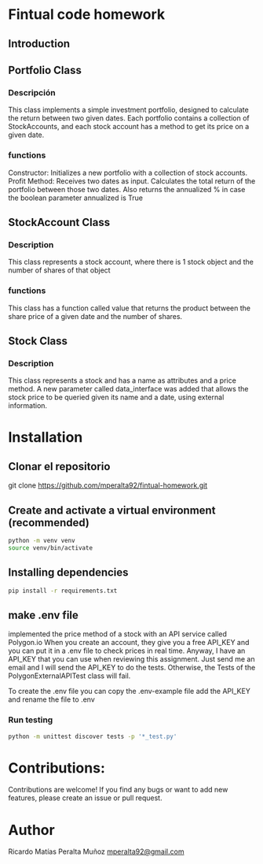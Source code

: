 # Fintual code homework

## Introduction

## Portfolio Class
### Descripción

This class implements a simple investment portfolio, designed to calculate the return between two given dates. Each portfolio contains a collection of StockAccounts, and each stock account has a method to get its price on a given date.

 ### functions
Constructor: Initializes a new portfolio with a collection of stock accounts.
Profit Method:
Receives two dates as input.
Calculates the total return of the portfolio between those two dates. Also returns the annualized % in case the boolean parameter annualized is True

## StockAccount Class

### Description
This class represents a stock account, where there is 1 stock object and the number of shares of that object
### functions
This class has a function called value that returns the product between the share price of a given date and the number of shares.

## Stock Class
### Description
This class represents a stock and has a name as attributes and a price method.
A new parameter called data_interface was added that allows the stock price to be queried given its name and a date, using external information.

# Installation

## Clonar el repositorio
git clone https://github.com/mperalta92/fintual-homework.git

## Create and activate a virtual environment (recommended)
```bash
python -m venv venv
source venv/bin/activate
```
## Installing dependencies
```bash
pip install -r requirements.txt

```
## make .env file
implemented the price method of a stock with an API service called Polygon.io
When you create an account, they give you a free API_KEY and you can put it in a .env file to check prices in real time. Anyway, I have an API_KEY that you can use when reviewing this assignment. Just send me an email and I will send the API_KEY to do the tests. Otherwise, the Tests of the PolygonExternalAPITest class will fail.

To create the .env file you can copy the .env-example file add the API_KEY and rename the file to .env


### Run testing
```bash
python -m unittest discover tests -p '*_test.py'
```

# Contributions:

Contributions are welcome! If you find any bugs or want to add new features, please create an issue or pull request.

# Author

Ricardo Matías Peralta Muñoz
mperalta92@gmail.com
